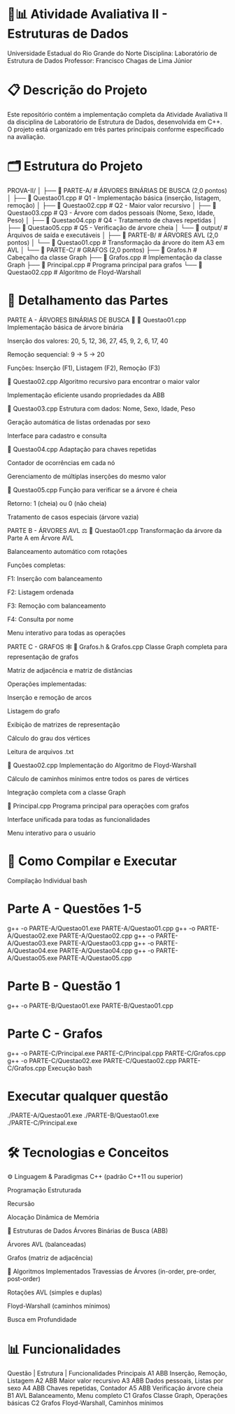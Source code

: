 # 🌳📊 Atividade Avaliativa II - Estruturas de Dados
Universidade Estadual do Rio Grande do Norte
Disciplina: Laboratório de Estrutura de Dados
Professor: Francisco Chagas de Lima Júnior

# 📋 Descrição do Projeto
Este repositório contém a implementação completa da Atividade Avaliativa II da disciplina de Laboratório de Estrutura de Dados, desenvolvida em C++. O projeto está organizado em três partes principais conforme especificado na avaliação.

# 🗂️ Estrutura do Projeto

PROVA-II/
│
├── 📁 PARTE-A/ # ÁRVORES BINÁRIAS DE BUSCA (2,0 pontos)
│ ├── 📄 Questao01.cpp # Q1 - Implementação básica (inserção, listagem, remoção)
│ ├── 📄 Questao02.cpp # Q2 - Maior valor recursivo
│ ├── 📄 Questao03.cpp # Q3 - Árvore com dados pessoais (Nome, Sexo, Idade, Peso)
│ ├── 📄 Questao04.cpp # Q4 - Tratamento de chaves repetidas
│ ├── 📄 Questao05.cpp # Q5 - Verificação de árvore cheia
│ └── 📁 output/ # Arquivos de saída e executáveis
│
├── 📁 PARTE-B/ # ÁRVORES AVL (2,0 pontos)
│ └── 📄 Questao01.cpp # Transformação da árvore do item A3 em AVL
│
└── 📁 PARTE-C/ # GRAFOS (2,0 pontos)
├── 📄 Grafos.h # Cabeçalho da classe Graph
├── 📄 Grafos.cpp # Implementação da classe Graph
├── 📄 Principal.cpp # Programa principal para grafos
└── 📄 Questao02.cpp # Algoritmo de Floyd-Warshall
    
# 🎯 Detalhamento das Partes
PARTE A - ÁRVORES BINÁRIAS DE BUSCA 🌲
📄 Questao01.cpp
Implementação básica de árvore binária

Inserção dos valores: 20, 5, 12, 36, 27, 45, 9, 2, 6, 17, 40

Remoção sequencial: 9 → 5 → 20

Funções: Inserção (F1), Listagem (F2), Remoção (F3)

📄 Questao02.cpp
Algoritmo recursivo para encontrar o maior valor

Implementação eficiente usando propriedades da ABB

📄 Questao03.cpp
Estrutura com dados: Nome, Sexo, Idade, Peso

Geração automática de listas ordenadas por sexo

Interface para cadastro e consulta

📄 Questao04.cpp
Adaptação para chaves repetidas

Contador de ocorrências em cada nó

Gerenciamento de múltiplas inserções do mesmo valor

📄 Questao05.cpp
Função para verificar se a árvore é cheia

Retorno: 1 (cheia) ou 0 (não cheia)

Tratamento de casos especiais (árvore vazia)

PARTE B - ÁRVORES AVL ⚖️
📄 Questao01.cpp
Transformação da árvore da Parte A em Árvore AVL

Balanceamento automático com rotações

Funções completas:

F1: Inserção com balanceamento

F2: Listagem ordenada

F3: Remoção com balanceamento

F4: Consulta por nome

Menu interativo para todas as operações

PARTE C - GRAFOS 🕸️
📄 Grafos.h & Grafos.cpp
Classe Graph completa para representação de grafos

Matriz de adjacência e matriz de distâncias

Operações implementadas:

Inserção e remoção de arcos

Listagem do grafo

Exibição de matrizes de representação

Cálculo do grau dos vértices

Leitura de arquivos .txt

📄 Questao02.cpp
Implementação do Algoritmo de Floyd-Warshall

Cálculo de caminhos mínimos entre todos os pares de vértices

Integração completa com a classe Graph

📄 Principal.cpp
Programa principal para operações com grafos

Interface unificada para todas as funcionalidades

Menu interativo para o usuário

# 🚀 Como Compilar e Executar
Compilação Individual
bash
# Parte A - Questões 1-5
g++ -o PARTE-A/Questao01.exe PARTE-A/Questao01.cpp
g++ -o PARTE-A/Questao02.exe PARTE-A/Questao02.cpp
g++ -o PARTE-A/Questao03.exe PARTE-A/Questao03.cpp
g++ -o PARTE-A/Questao04.exe PARTE-A/Questao04.cpp
g++ -o PARTE-A/Questao05.exe PARTE-A/Questao05.cpp

# Parte B - Questão 1
g++ -o PARTE-B/Questao01.exe PARTE-B/Questao01.cpp

# Parte C - Grafos
g++ -o PARTE-C/Principal.exe PARTE-C/Principal.cpp PARTE-C/Grafos.cpp
g++ -o PARTE-C/Questao02.exe PARTE-C/Questao02.cpp PARTE-C/Grafos.cpp
Execução
bash
# Executar qualquer questão
./PARTE-A/Questao01.exe
./PARTE-B/Questao01.exe  
./PARTE-C/Principal.exe

# 🛠️ Tecnologias e Conceitos
⚙️ Linguagem & Paradigmas
C++ (padrão C++11 ou superior)

Programação Estruturada

Recursão

Alocação Dinâmica de Memória

🌳 Estruturas de Dados
Árvores Binárias de Busca (ABB)

Árvores AVL (balanceadas)

Grafos (matriz de adjacência)

🔢 Algoritmos Implementados
Travessias de Árvores (in-order, pre-order, post-order)

Rotações AVL (simples e duplas)

Floyd-Warshall (caminhos mínimos)

Busca em Profundidade

# 📊 Funcionalidades

Questão |   	Estrutura   |	   Funcionalidades Principais
A1	          ABB    	       Inserção, Remoção, Listagem
A2	          ABB	           Maior valor recursivo
A3	          ABB	           Dados pessoais, Listas por sexo
A4	          ABB	           Chaves repetidas, Contador
A5	          ABB	           Verificação árvore cheia
B1	          AVL	           Balanceamento, Menu completo
C1	         Grafos        	 Classe Graph, Operações básicas
C2	         Grafos	         Floyd-Warshall, Caminhos mínimos
